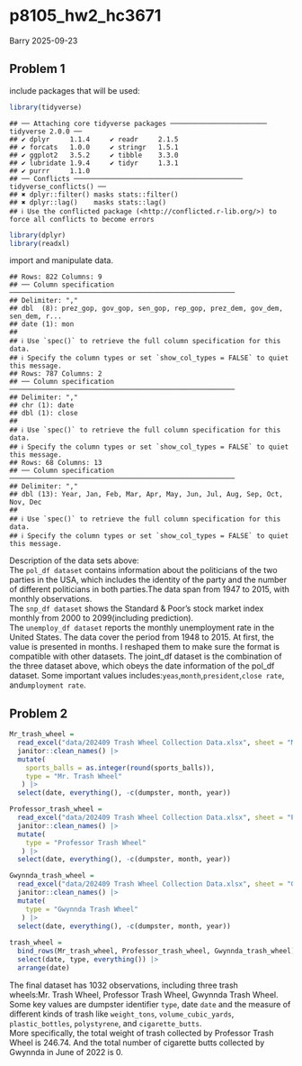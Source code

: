 p8105_hw2_hc3671
================
Barry
2025-09-23

## Problem 1

include packages that will be used:

``` r
library(tidyverse)
```

    ## ── Attaching core tidyverse packages ──────────────────────── tidyverse 2.0.0 ──
    ## ✔ dplyr     1.1.4     ✔ readr     2.1.5
    ## ✔ forcats   1.0.0     ✔ stringr   1.5.1
    ## ✔ ggplot2   3.5.2     ✔ tibble    3.3.0
    ## ✔ lubridate 1.9.4     ✔ tidyr     1.3.1
    ## ✔ purrr     1.1.0     
    ## ── Conflicts ────────────────────────────────────────── tidyverse_conflicts() ──
    ## ✖ dplyr::filter() masks stats::filter()
    ## ✖ dplyr::lag()    masks stats::lag()
    ## ℹ Use the conflicted package (<http://conflicted.r-lib.org/>) to force all conflicts to become errors

``` r
library(dplyr)
library(readxl)
```

import and manipulate data.

    ## Rows: 822 Columns: 9
    ## ── Column specification ────────────────────────────────────────────────────────
    ## Delimiter: ","
    ## dbl  (8): prez_gop, gov_gop, sen_gop, rep_gop, prez_dem, gov_dem, sen_dem, r...
    ## date (1): mon
    ## 
    ## ℹ Use `spec()` to retrieve the full column specification for this data.
    ## ℹ Specify the column types or set `show_col_types = FALSE` to quiet this message.
    ## Rows: 787 Columns: 2
    ## ── Column specification ────────────────────────────────────────────────────────
    ## Delimiter: ","
    ## chr (1): date
    ## dbl (1): close
    ## 
    ## ℹ Use `spec()` to retrieve the full column specification for this data.
    ## ℹ Specify the column types or set `show_col_types = FALSE` to quiet this message.
    ## Rows: 68 Columns: 13
    ## ── Column specification ────────────────────────────────────────────────────────
    ## Delimiter: ","
    ## dbl (13): Year, Jan, Feb, Mar, Apr, May, Jun, Jul, Aug, Sep, Oct, Nov, Dec
    ## 
    ## ℹ Use `spec()` to retrieve the full column specification for this data.
    ## ℹ Specify the column types or set `show_col_types = FALSE` to quiet this message.

Description of the data sets above:  
The `pol_df dataset` contains information about the politicians of the
two parties in the USA, which includes the identity of the party and the
number of different politicians in both parties.The data span from 1947
to 2015, with monthly observations.  
The `snp_df dataset` shows the Standard & Poor’s stock market index
monthly from 2000 to 2099(including prediction).  
The `unemploy_df dataset` reports the monthly unemployment rate in the
United States. The data cover the period from 1948 to 2015. At first,
the value is presented in months. I reshaped them to make sure the
format is compatible with other datasets. The joint_df dataset is the
combination of the three dataset above, which obeys the date information
of the pol_df dataset. Some important values
includes:`yeas`,`month`,`president`,`close rate`,
and`umployment rate`.  

## Problem 2

``` r
Mr_trash_wheel = 
  read_excel("data/202409 Trash Wheel Collection Data.xlsx", sheet = "Mr. Trash Wheel", range = "A2:N653") |> 
  janitor::clean_names() |> 
  mutate(
    sports_balls = as.integer(round(sports_balls)),
    type = "Mr. Trash Wheel"
   ) |> 
  select(date, everything(), -c(dumpster, month, year))

Professor_trash_wheel = 
  read_excel("data/202409 Trash Wheel Collection Data.xlsx", sheet = "Professor Trash Wheel", range = "A2:M120") |> 
  janitor::clean_names() |> 
  mutate(
    type = "Professor Trash Wheel"
   ) |> 
  select(date, everything(), -c(dumpster, month, year))

Gwynnda_trash_wheel = 
  read_excel("data/202409 Trash Wheel Collection Data.xlsx", sheet = "Gwynnda Trash Wheel", range = "A2:L265") |> 
  janitor::clean_names() |> 
  mutate(
    type = "Gwynnda Trash Wheel"
   ) |> 
  select(date, everything(), -c(dumpster, month, year))
  
trash_wheel = 
  bind_rows(Mr_trash_wheel, Professor_trash_wheel, Gwynnda_trash_wheel) |> 
  select(date, type, everything()) |> 
  arrange(date)
```

The final dataset has 1032 observations, including three trash
wheels:Mr. Trash Wheel, Professor Trash Wheel, Gwynnda Trash Wheel. Some
key values are dumpster identifier `type`, date `date` and the measure
of different kinds of trash like `weight_tons`, `volume_cubic_yards`,
`plastic_bottles`, `polystyrene`, and `cigarette_butts`.  
More specifically, the total weight of trash collected by Professor
Trash Wheel is 246.74. And the total number of cigarette butts collected
by Gwynnda in June of 2022 is 0.
